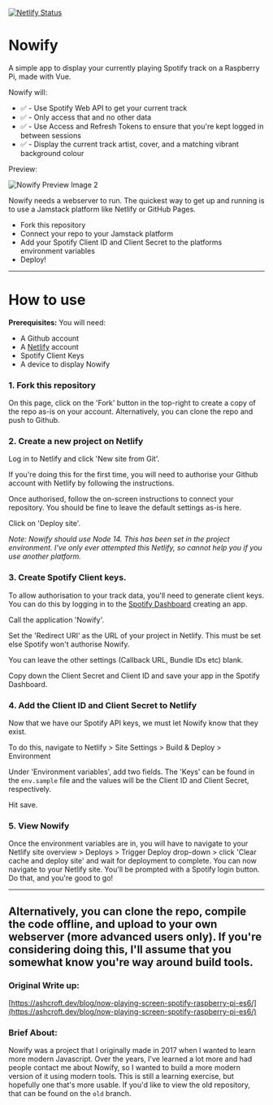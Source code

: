 [![Netlify Status](https://api.netlify.com/api/v1/badges/2d459d5a-509d-49dc-85c1-d0168afd8465/deploy-status)](https://app.netlify.com/sites/peaceful-brahmagupta-4fa075/deploys)

# Nowify

A simple app to display your currently playing Spotify track on a Raspberry Pi, made with Vue.

Nowify will:

* ✅ - Use Spotify Web API to get your current track
* ✅ - Only access that and no other data
* ✅ - Use Access and Refresh Tokens to ensure that you're kept logged in between sessions
* ✅ - Display the current track artist, cover, and a matching vibrant background colour

Preview:

![Nowify Preview Image 2](assets/preview-2.png?raw=true "Nowify preview image, cover art for the song 'Gas Drawls' by MF DOOM")


Nowify needs a webserver to run. The quickest way to get up and running is to use a Jamstack platform like Netlify or GitHub Pages.

* Fork this repository
* Connect your repo to your Jamstack platform
* Add your Spotify Client ID and Client Secret to the platforms environment variables
* Deploy!

---
# How to use

**Prerequisites:**
You will need:
* A Github account
* A [Netlify](https://netlify.com) account
* Spotify Client Keys
* A device to display Nowify

### 1. Fork this repository

On this page, click on the 'Fork' button in the top-right to create a copy of the repo as-is on your account. Alternatively, you can clone the repo and push to Github.

### 2. Create a new project on Netlify
Log in to Netlify and click 'New site from Git'.

If you're doing this for the first time, you will need to authorise your Github account with Netlify by following the instructions.

Once authorised, follow the on-screen instructions to connect your repository. You should be fine to leave the default settings as-is here.

Click on 'Deploy site'.

_Note: Nowify should use Node 14. This has been set in the project environment. I've only ever attempted this Netlify, so cannot help you if you use another platform._

### 3. Create Spotify Client keys.
To allow authorisation to your track data, you'll need to generate client keys. You can do this by logging in to the [Spotify Dashboard](https://developer.spotify.com/dashboard/applications) creating an app.

Call the application 'Nowify'.

Set the 'Redirect URI' as the URL of your project in Netlify. This must be set else Spotify won't authorise Nowify.

You can leave the other settings (Callback URL, Bundle IDs etc) blank.

Copy down the Client Secret and Client ID and save your app in the Spotify Dashboard.

### 4. Add the Client ID and Client Secret to Netlify

Now that we have our Spotify API keys, we must let Nowify know that they exist.

To do this, navigate to Netlify > Site Settings > Build & Deploy > Environment

Under 'Environment variables', add two fields. The 'Keys' can be found in the `env.sample` file and the values will be the Client ID and Client Secret, respectively.

Hit save.

### 5. View Nowify

Once the environment variables are in, you will have to navigate to your Netlify site overview > Deploys > Trigger Deploy drop-down > click 'Clear cache and deploy site' and wait for deployment to complete. You can now navigate to your Netlify site. You'll be prompted with a Spotify login button. Do that, and you're good to go!

---

Alternatively, you can clone the repo, compile the code offline, and upload to your own webserver (more advanced users only). If you're considering doing this, I'll assume that you somewhat know you're way around build tools.
---
### Original Write up:
[https://ashcroft.dev/blog/now-playing-screen-spotify-raspberry-pi-es6/](https://ashcroft.dev/blog/now-playing-screen-spotify-raspberry-pi-es6/)

### Brief About:
Nowify was a project that I originally made in 2017 when I wanted to learn more modern Javascript. Over the years, I've learned a lot more and had people contact me about Nowify, so I wanted to build a more modern version of it using modern tools. This is still a learning exercise, but hopefully one that's more usable. If you'd like to view the old repository, that can be found on the `old` branch.
